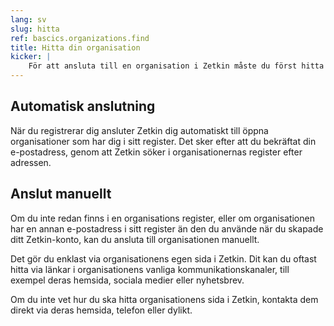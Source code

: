 ```yaml
---
lang: sv
slug: hitta
ref: bascics.organizations.find
title: Hitta din organisation
kicker: |
    För att ansluta till en organisation i Zetkin måste du först hitta den.
---
```


## Automatisk anslutning
När du registrerar dig ansluter Zetkin dig automatiskt till öppna organisationer
som har dig i sitt register. Det sker efter att du bekräftat din e-postadress,
genom att Zetkin söker i organisationernas register efter adressen.

## Anslut manuellt
Om du inte redan finns i en organisations register, eller om organisationen har
en annan e-postadress i sitt register än den du använde när du skapade ditt
Zetkin-konto, kan du ansluta till organisationen manuellt.

Det gör du enklast via organisationens egen sida i Zetkin. Dit kan du oftast
hitta via länkar i organisationens vanliga kommunikationskanaler, till exempel
deras hemsida, sociala medier eller nyhetsbrev.

Om du inte vet hur du ska hitta organisationens sida i Zetkin, kontakta dem
direkt via deras hemsida, telefon eller dylikt.
